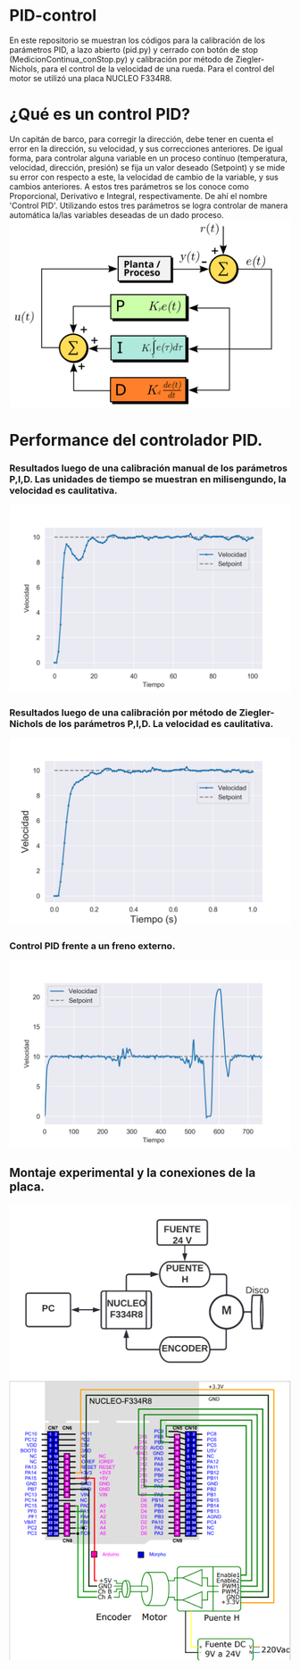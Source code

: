 # PID-control
En este repositorio se muestran los códigos para la calibración de los parámetros PID, a lazo abierto (pid.py) y cerrado con botón de stop (MedicionContinua_conStop.py) y calibración por método de Ziegler-Nichols, para el control de la velocidad de una rueda. Para el control del motor se utilizó una placa NUCLEO F334R8.

# ¿Qué es un control PID? 

Un capitán de barco, para corregir la dirección, debe tener en cuenta el error en la dirección, su velocidad, y sus correcciones anteriores. De igual forma, para controlar alguna variable en un proceso contínuo (temperatura, velocidad, dirección, presión) se fija un valor deseado (Setpoint) y se mide su error con respecto a este, la velocidad de cambio de la variable, y sus cambios anteriores. A estos tres parámetros se los conoce como Proporcional, Derivativo e Integral, respectivamente. De ahí el nombre 'Control PID'. Utilizando estos tres parámetros se logra controlar de manera automática la/las variables deseadas de un dado proceso.
![Esquema de control PID](https://github.com/hnatiuksanti/PID-control/blob/main/Diagramas/PID_diagrama%20de%20bloques.jpg)


# Performance del controlador PID. 
### Resultados luego de una calibración manual de los parámetros P,I,D. Las unidades de tiempo se muestran en milisengundo, la velocidad es caulitativa. 
![Vel vs Tiempo PID](https://github.com/hnatiuksanti/PID-control/blob/main/Diagramas/Vel_Tiempo_PID.png)


### Resultados luego de una calibración por método de Ziegler-Nichols de los parámetros P,I,D. La velocidad es caulitativa. 
![Vel vs Tiempo ZN-PID](https://github.com/hnatiuksanti/PID-control/blob/main/Diagramas/Vel_Tiempo_PID_ZN.png)


### Control PID frente a un freno externo. 
![Fuerza PID](https://github.com/hnatiuksanti/PID-control/blob/main/Diagramas/Vel_Tiempo_Confuerza_externa.png)



## Montaje experimental y la conexiones de la placa. 
![Esquema experimental PID](https://github.com/hnatiuksanti/PID-control/blob/main/Diagramas/montaje_exp.png)
![Conexiones placa NUCLEO F334R8](https://github.com/hnatiuksanti/PID-control/blob/main/Diagramas/nucleo.png)
